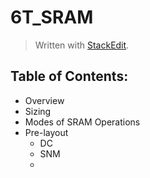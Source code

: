 # 6T_SRAM



> Written with [StackEdit](https://stackedit.io/).

## Table of Contents:

 - Overview
 - Sizing
 - Modes of SRAM Operations
 - Pre-layout
	 - DC
	 - SNM
	 -

 
